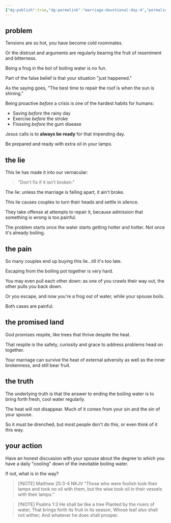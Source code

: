 ```yaml
---
{"dg-publish":true,"dg-permalink":"marriage-devotional-day-4","permalink":"/marriage-devotional-day-4/","created":"","updated":""}
---
```



## problem
Tensions are so hot, you have become cold roommates.

Or the distrust and arguments are regularly bearing the fruit of resentment and bitterness.

Being a frog in the bot of boiling water is no fun. 

Part of the false belief is that your situation "just happened."

As the saying goes, "The best time to repair the roof is when the sun is shining."

Being proactive *before* a crisis is one of the hardest habits for humans: 

- Saving *before* the rainy day
- Exercise *before* the stroke
- Flossing *before* the gum disease

Jesus calls is to **always be ready** for that impending day. 

Be prepared and ready with extra oil in your lamps. 

## the lie
This lie has made it into our vernacular:

> "Don't fix if it isn't broken."

The lie: unless the marriage is falling apart, it ain't broke. 

This lie causes couples to turn their heads and settle in silence.

They take offense at attempts to repair it, because admission that something is wrong is too painful.

The problem starts once the water starts getting hotter and hotter.  Not once it's already boiling.

## the pain
So many couples end up buying this lie...till it's too late.

Escaping from the boiling pot together is very hard.

You may even pull each other down: as one of you crawls their way out, the other pulls you back down.

Or you escape, and now you're a frog out of water, while your spouse boils.

Both cases are painful.

## the promised land
God promises respite, like trees that thrive despite the heat.

That respite is the safety, curiosity and grace to address problems head on together. 

Your marriage can survive the heat of external adversity as well as the inner brokenness, and still bear fruit.

## the truth
The underlying truth is that the answer to ending the boiling water is to bring forth fresh, cool water regularly.

The heat will not disappear.  Much of it comes from your sin and the sin of your spouse.

So it must be drenched, but most people don't do this, or even think of it this way.

## your action
Have an honest discussion with your spouse about the degree to which you have a daily "cooling" down of the inevitable boiling water.

If not, what is in the way?


> [!NOTE]  ‭‭Matthew‬ ‭25‬:‭3‬-‭4‬ ‭NKJV‬‬
> “Those who were foolish took their lamps and took no oil with them, but the wise took oil in their vessels with their lamps.”


> [!NOTE] Psalms 1:3
> He shall be like a tree Planted by the rivers of water, That brings forth its fruit in its season, Whose leaf also shall not wither; And whatever he does shall prosper.



